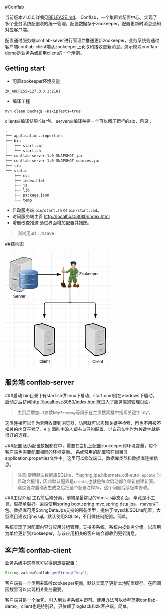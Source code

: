 #Conflab

当前版本v1.0.0,详细见[RELEASE.md][1]。
Conflab，一个集群式配置中心。实现了多个业务系统配置项的统一管理，配置数据存于zookeeper，配置更新时消息通知对应客户端。

配置通过服务端conflab-sever进行管理并推送更新zookeeper，业务系统则通过客户端conflab-client端从zookeeper上获取和接收更新消息。演示模块conflab-demo是业务系统使用client的一个示例。

## Getting start
- 配置zookeeper环境变量

```shell
ZK_ADDRESS=127.0.0.1:2181
```

- 编译工程

```shell
mvn clean package -DskipTests=true
```

client端编译结果个jar包。server端编译完是一个可以解压运行的zip，目录：

```tree
.
├── application.properties
├── bin
│   ├── start.cmd
│   └── start.sh
├── conflab-server-1.0-SNAPSHOT.jar
├── conflab-server-1.0-SNAPSHOT-sources.jar
├── lib
└── static
    ├── css
    ├── index.html
    ├── js
    ├── lib
    ├── package.json
    └── temp
```

- 启动服务端
`bin/start.sh` or `bin/start.cmd`。
- 访问服务端主页
[http://localhost:8080/index.html][2]
- 增删改查推送
通过界面增加配置并推送。

> 测试用url：/t/save

##结构图

![`系统结构图`](./assets/chart.jpg)

## 服务端 conflab-server




###启动
bin目录下有start.sh供linux下启动，start.cmd则在windows下启动。启动之后访问[http://localhost:8080/index.html][2]就进入了服务端的管理页面。

> 主页后增加url参数key`?key=my`等同于在主页搜索框中搜索关键字‘my’。

这类连接可以作为常用收藏到浏览器，访问就可以实现关键字检索，再也不用被不相关的内容干扰了。e.g.团队中没人都有自己的配置，以自己名字作为关键字就是很好的选择。

###配置
因为配置数据都在中，需要在主机上配置zookeeper的环境变量，每个客户端也需要配置相同的环境变量。
系统常用的配置项在根目录application.properties文件中。这里可以修改端口，数据库类型和数据库连接信息。

>注意:使用默认数据库SQLite，当spring.jpa.hibernate.ddl-auto=`update` 时启动会报错，因此默认配置是`create`,也就是每次启动都会重新创建新表。建议首次启动表生成之后把这个配置注释掉。这个问题后续版本修改。


###工程介绍
工程前后端分离，前端是最常见的html+js静态页面，毕竟是小工具，越简单越好。后端使用spring boot,spring mvc,spring data jpa，maven打包。数据库可用SpringDataJpa支持的所有类型，提供了mysql和SQLite配置，大型项目建议用mysql。默认使用SQLite，不用做任何配置。简单。

系统实现了对配置内容分应用分组管理。支持多系统，系统内按业务分组。以应用为单位更新到zookeeper，与该应用相关的客户端会都收到更新消息。

## 客户端 conflab-client
业务系统中这样就可以得到想要配置：
```java
String value=Conflab.getString("key");
```
客户端有一个类用来监听zookeeper更新，默认实现了更新本地配置缓存。在回调函数里可以实现相关业务需要。

客户端只是一个jar包，引入到业务系统中即可。使用办法可以参考范例conflab-demo。client也是特别轻，只依赖了logback和zk客户端。简单。


  [1]: ./RELEASE.md
  [2]: http://localhost:8080/index.html
